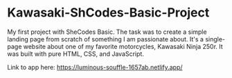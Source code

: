 # Kawasaki-ShCodes-Basic-Project
My first project with SheCodes Basic. The task was to create a simple landing page from scratch of something I am passionate about. 
It's a single-page website about one of my favorite motorcycles, Kawasaki Ninja 250r. It was built with pure HTML, CSS, and JavaScript.

Link to app here: https://luminous-souffle-1657ab.netlify.app/
